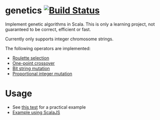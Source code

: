 # genetics [![Build Status](https://travis-ci.org/rolodato/genetics.svg?branch=master)](https://travis-ci.org/rolodato/genetics)

Implement genetic algorithms in Scala.
This is only a learning project, not guaranteed to be correct, efficient or fast.

Currently only supports integer chromosome strings.

The following operators are implemented:

* [Roulette selection](jvm/src/test/scala/rolodato/genetics/impl/RouletteSelectionSuite.scala)
* [One-point crossover](jvm/src/test/scala/rolodato/genetics/impl/OnePointCrossoverSuite.scala)
* [Bit string mutation](jvm/src/test/scala/rolodato/genetics/impl/BitStringMutationSuite.scala)
* [Proportional integer mutation](jvm/src/test/scala/rolodato/genetics/impl/IntegerMutationSuite.scala)

# Usage

* See [this test](jvm/src/test/scala/rolodato/genetics/GeneticSpec.scala) for a practical example
* [Example using ScalaJS](https://github.com/rolodato/utn-ia)
